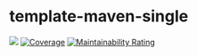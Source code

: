 # template-maven-single

![](https://github.com/quike/template-maven-single/workflows/push/badge.svg)
[![Coverage](https://sonarcloud.io/api/project_badges/measure?project=quike_template-maven-single&metric=coverage)](https://sonarcloud.io/dashboard?id=quike_template-maven-single)
[![Maintainability Rating](https://sonarcloud.io/api/project_badges/measure?project=quike_template-maven-single&metric=sqale_rating)](https://sonarcloud.io/dashboard?id=quike_template-maven-single)



